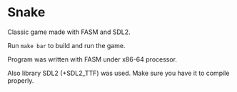 # Snake

Classic game made with FASM and SDL2.

Run `make bar` to build and run the game.

Program was written with FASM under x86-64 processor.

Also library SDL2 (+SDL2_TTF) was used. Make sure you have it to compile properly.